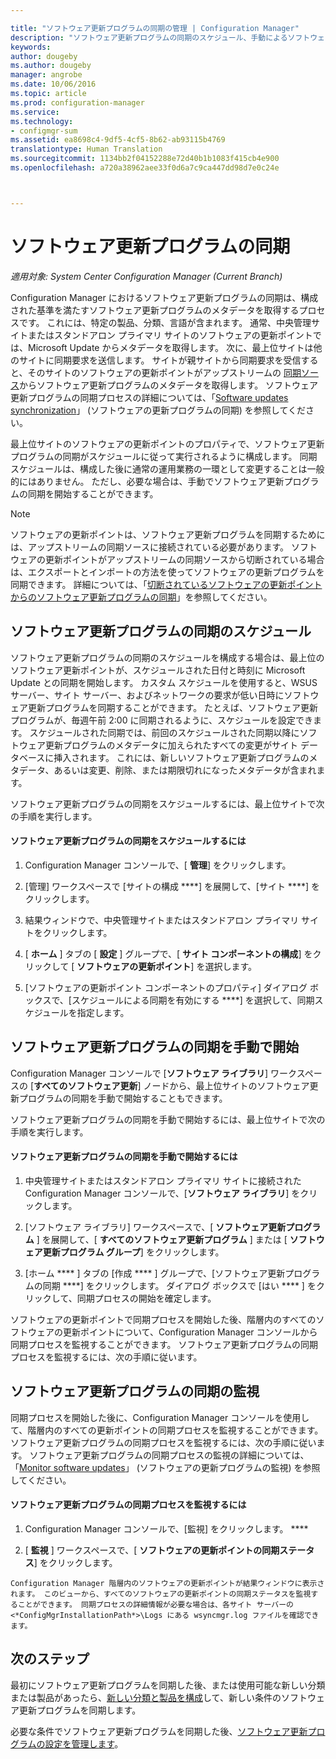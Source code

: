 ```yaml
---

title: "ソフトウェア更新プログラムの同期の管理 | Configuration Manager"
description: "ソフトウェア更新プログラムの同期のスケジュール、手動によるソフトウェア更新プログラムの同期の開始、ソフトウェア更新プログラムの同期の監視を行うには、次の手順を実行します。"
keywords: 
author: dougeby
ms.author: dougeby
manager: angrobe
ms.date: 10/06/2016
ms.topic: article
ms.prod: configuration-manager
ms.service: 
ms.technology:
- configmgr-sum
ms.assetid: ea8698c4-9df5-4cf5-8b62-ab93115b4769
translationtype: Human Translation
ms.sourcegitcommit: 1134bb2f04152288e72d40b1b1083f415cb4e900
ms.openlocfilehash: a720a38962aee33f0d6a7c9ca447dd98d7e0c24e



---
```


#  <a name="a-namebkmksumsynca-synchronize-software-updates"></a><a name="BKMK_SUMSync"></a> ソフトウェア更新プログラムの同期

*適用対象: System Center Configuration Manager (Current Branch)*

 Configuration Manager におけるソフトウェア更新プログラムの同期は、構成された基準を満たすソフトウェア更新プログラムのメタデータを取得するプロセスです。 これには、特定の製品、分類、言語が含まれます。 通常、中央管理サイトまたはスタンドアロン プライマリ サイトのソフトウェアの更新ポイントでは、Microsoft Update からメタデータを取得します。 次に、最上位サイトは他のサイトに同期要求を送信します。 サイトが親サイトから同期要求を受信すると、そのサイトのソフトウェアの更新ポイントがアップストリームの [同期ソース](../plan-design/plan-for-software-updates.md#BKMK_SyncSource)からソフトウェア更新プログラムのメタデータを取得します。 ソフトウェア更新プログラムの同期プロセスの詳細については、「[Software updates synchronization](../understand/software-updates-introduction.md#BKMK_Synchronization)」 (ソフトウェアの更新プログラムの同期) を参照してください。

最上位サイトのソフトウェアの更新ポイントのプロパティで、ソフトウェア更新プログラムの同期がスケジュールに従って実行されるように構成します。 同期スケジュールは、構成した後に通常の運用業務の一環として変更することは一般的にはありません。 ただし、必要な場合は、手動でソフトウェア更新プログラムの同期を開始することができます。

  > [!NOTE]  
  >  ソフトウェアの更新ポイントは、ソフトウェア更新プログラムを同期するためには、アップストリームの同期ソースに接続されている必要があります。 ソフトウェアの更新ポイントがアップストリームの同期ソースから切断されている場合は、エクスポートとインポートの方法を使ってソフトウェアの更新プログラムを同期できます。 詳細については、「[切断されているソフトウェアの更新ポイントからのソフトウェア更新プログラムの同期](synchronize-software-updates-disconnected.md)」を参照してください。  

## <a name="schedule-software-updates-synchronization"></a>ソフトウェア更新プログラムの同期のスケジュール
ソフトウェア更新プログラムの同期のスケジュールを構成する場合は、最上位のソフトウェア更新ポイントが、スケジュールされた日付と時刻に Microsoft Update との同期を開始します。 カスタム スケジュールを使用すると、WSUS サーバー、サイト サーバー、およびネットワークの要求が低い日時にソフトウェア更新プログラムを同期することができます。 たとえば、ソフトウェア更新プログラムが、毎週午前 2:00 に同期されるように、スケジュールを設定できます。 スケジュールされた同期では、前回のスケジュールされた同期以降にソフトウェア更新プログラムのメタデータに加えられたすべての変更がサイト データベースに挿入されます。 これには、新しいソフトウェア更新プログラムのメタデータ、あるいは変更、削除、または期限切れになったメタデータが含まれます。

ソフトウェア更新プログラムの同期をスケジュールするには、最上位サイトで次の手順を実行します。  

#### <a name="to-schedule-software-updates-synchronization"></a>ソフトウェア更新プログラムの同期をスケジュールするには  

  1.  Configuration Manager コンソールで、[ **管理**] をクリックします。  

  2.  [管理] ワークスペースで [サイトの構成 ****] を展開して、[サイト ****] をクリックします。  

  3.  結果ウィンドウで、中央管理サイトまたはスタンドアロン プライマリ サイトをクリックします。  

  4.  [ **ホーム** ] タブの [ **設定** ] グループで、[ **サイト コンポーネントの構成**] をクリックして [ **ソフトウェアの更新ポイント**] を選択します。  

  5.  [ソフトウェアの更新ポイント コンポーネントのプロパティ] ダイアログ ボックスで、[スケジュールによる同期を有効にする ****] を選択して、同期スケジュールを指定します。  

## <a name="manually-start-software-updates-synchronization"></a>ソフトウェア更新プログラムの同期を手動で開始
Configuration Manager コンソールで [**ソフトウェア ライブラリ**] ワークスペースの [**すべてのソフトウェア更新**] ノードから、最上位サイトのソフトウェア更新プログラムの同期を手動で開始することもできます。  

ソフトウェア更新プログラムの同期を手動で開始するには、最上位サイトで次の手順を実行します。  

#### <a name="to-manually-start-software-updates-synchronization"></a>ソフトウェア更新プログラムの同期を手動で開始するには  

  1.  中央管理サイトまたはスタンドアロン プライマリ サイトに接続された Configuration Manager コンソールで、[**ソフトウェア ライブラリ**] をクリックします。  

  2.  [ソフトウェア ライブラリ] ワークスペースで、[ **ソフトウェア更新プログラム** ] を展開して、[ **すべてのソフトウェア更新プログラム** ] または [ **ソフトウェア更新プログラム グループ**] をクリックします。  

  3.  [ホーム **** ] タブの [作成 **** ] グループで、[ソフトウェア更新プログラムの同期 ****] をクリックします。 ダイアログ ボックスで [はい **** ] をクリックして、同期プロセスの開始を確定します。  

   ソフトウェアの更新ポイントで同期プロセスを開始した後、階層内のすべてのソフトウェアの更新ポイントについて、Configuration Manager コンソールから同期プロセスを監視することができます。 ソフトウェア更新プログラムの同期プロセスを監視するには、次の手順に従います。  


## <a name="monitor-software-updates-synchronization"></a>ソフトウェア更新プログラムの同期の監視
同期プロセスを開始した後に、Configuration Manager コンソールを使用して、階層内のすべての更新ポイントの同期プロセスを監視することができます。 ソフトウェア更新プログラムの同期プロセスを監視するには、次の手順に従います。 ソフトウェア更新プログラムの同期プロセスの監視の詳細については、「[Monitor software updates](../deploy-use/monitor-software-updates.md)」 (ソフトウェアの更新プログラムの監視) を参照してください。

#### <a name="to-monitor-the-software-updates-synchronization-process"></a>ソフトウェア更新プログラムの同期プロセスを監視するには  

  1.  Configuration Manager コンソールで、[監視] をクリックします。 ****  

  2.  [ **監視** ] ワークスペースで、[ **ソフトウェアの更新ポイントの同期ステータス**] をクリックします。  

    Configuration Manager 階層内のソフトウェアの更新ポイントが結果ウィンドウに表示されます。 このビューから、すべてのソフトウェアの更新ポイントの同期ステータスを監視することができます。 同期プロセスの詳細情報が必要な場合は、各サイト サーバーの <*ConfigMgrInstallationPath*>\Logs にある wsyncmgr.log ファイルを確認できます。  

## <a name="next-steps"></a>次のステップ
最初にソフトウェア更新プログラムを同期した後、または使用可能な新しい分類または製品があったら、[新しい分類と製品を構成](configure-classifications-and-products.md)して、新しい条件のソフトウェア更新プログラムを同期します。

必要な条件でソフトウェア更新プログラムを同期した後、[ソフトウェア更新プログラムの設定を管理します](manage-settings-for-software-updates.md)。  



<!--HONumber=Nov16_HO1-->


